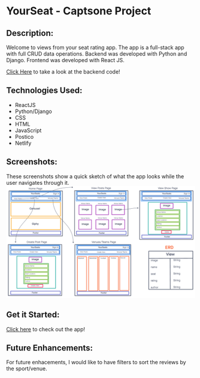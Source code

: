 # YourSeat - Captsone Project

## Description:
Welcome to views from your seat rating app. The app is a full-stack app with full CRUD data operations. Backend was developed with Python and Django. Frontend was developed with React JS.

[Click Here](backendlink) to take a look at the backend code!

## Technologies Used:
- ReactJS
- Python/Django
- CSS
- HTML
- JavaScript
- Postico
- Netlify

## Screenshots:
These screenshots show a quick sketch of what the app looks while the user navigates through it.
![YourSeat wireframe](public/WireFrame.png)

## Get it Started:
[Click here](netlifylink) to check out the app!

## Future Enhancements:
For future enhacements, I would like to have filters to sort the reviews by the sport/venue.